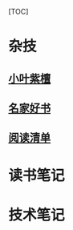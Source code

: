 [TOC]

# 杂技

## [小叶紫檀](./00-notes/文玩/01-小叶紫檀.md)

## [名家好书](./00-notes/00-名家好书.md)

## [阅读清单](./00-notes/01-阅读清单.md)





# 读书笔记



# 技术笔记

